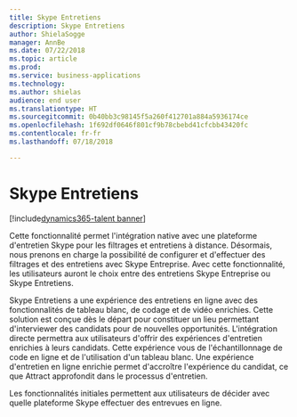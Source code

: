 ```yaml
---
title: Skype Entretiens
description: Skype Entretiens
author: ShielaSogge
manager: AnnBe
ms.date: 07/22/2018
ms.topic: article
ms.prod: 
ms.service: business-applications
ms.technology: 
ms.author: shielas
audience: end user
ms.translationtype: HT
ms.sourcegitcommit: 0b40bb3c98145f5a260f412701a884a5936174ce
ms.openlocfilehash: 1f692df0646f801cf9b78cbebd41cfcbb43420fc
ms.contentlocale: fr-fr
ms.lasthandoff: 07/18/2018

---
```


# <a name="skype-interviews"></a>Skype Entretiens

[!include[dynamics365-talent banner](../../includes/dynamics365-talent.md)]

Cette fonctionnalité permet l'intégration native avec une plateforme d'entretien Skype pour les filtrages et entretiens à distance. Désormais, nous prenons en charge la possibilité de configurer et d'effectuer des filtrages et des entretiens avec Skype Entreprise. Avec cette fonctionnalité, les utilisateurs auront le choix entre des entretiens Skype Entreprise ou Skype Entretiens.

Skype Entretiens a une expérience des entretiens en ligne avec des fonctionnalités de tableau blanc, de codage et de vidéo enrichies. Cette solution est conçue dès le départ pour constituer un lieu permettant d'interviewer des candidats pour de nouvelles opportunités. L'intégration directe permettra aux utilisateurs d'offrir des expériences d'entretien enrichies à leurs candidats. Cette expérience vous de l'échantillonnage de code en ligne et de l'utilisation d'un tableau blanc. Une expérience d'entretien en ligne enrichie permet d'accroître l'expérience du candidat, ce que Attract approfondit dans le processus d'entretien.

Les fonctionnalités initiales permettent aux utilisateurs de décider avec quelle plateforme Skype effectuer des entrevues en ligne.

<!--
## Who uses this feature
The entire hiring team and the candidates.
## Availability
Cloud
## Regional availability
Global
-->


